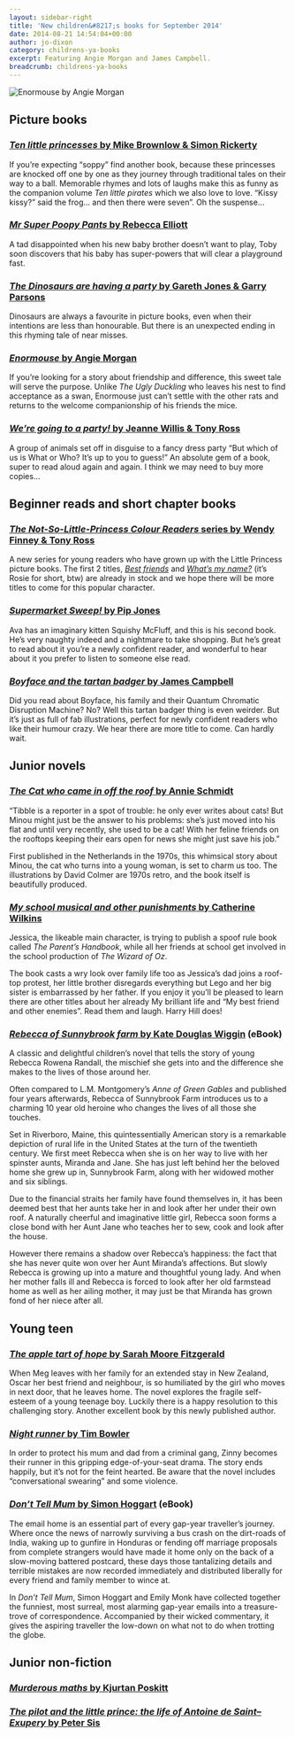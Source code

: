 ```yaml
---
layout: sidebar-right
title: 'New children&#8217;s books for September 2014'
date: 2014-08-21 14:54:04+00:00
author: jo-dixon
category: childrens-ya-books
excerpt: Featuring Angie Morgan and James Campbell.
breadcrumb: childrens-ya-books
---
```

![Enormouse by Angie Morgan](/images/featured/featured-enormouse.jpg)

## Picture books

### [<cite>Ten little princesses</cite> by Mike Brownlow & Simon Rickerty](https://suffolk.spydus.co.uk/cgi-bin/spydus.exe/ENQ/OPAC/BIBENQ/55975533?QRY=CTIBIB%3C%20IRN%2839261108%29&QRYTEXT=Ten%20little%20princesses)

If you’re expecting “soppy” find another book, because these princesses are knocked off one by one as they journey through traditional tales on their way to a ball. Memorable rhymes and lots of laughs make this as funny as the companion volume <cite>Ten little pirates</cite> which we also love to love. “Kissy kissy?” said the frog… and then there were seven”. Oh the suspense…

### [<cite>Mr Super Poopy Pants</cite> by Rebecca Elliott](https://suffolk.spydus.co.uk/cgi-bin/spydus.exe/ENQ/OPAC/BIBENQ/55976508?QRY=CTIBIB%3C%20IRN%281951497%29&QRYTEXT=Mr%20Super%20Poopy%20Pants)

A tad disappointed when his new baby brother doesn’t want to play, Toby soon discovers that his baby has super-powers that will clear a playground fast.

### [<cite>The Dinosaurs are having a party</cite> by Gareth Jones & Garry Parsons](https://suffolk.spydus.co.uk/cgi-bin/spydus.exe/ENQ/OPAC/BIBENQ/55976957?QRY=CTIBIB%3C%20IRN%2839258917%29&QRYTEXT=The%20dinosaurs%20are%20having%20a%20party!)

Dinosaurs are always a favourite in picture books, even when their intentions are less than honourable. But there is an unexpected ending in this rhyming tale of near misses.

### [<cite>Enormouse</cite> by Angie Morgan](https://suffolk.spydus.co.uk/cgi-bin/spydus.exe/ENQ/OPAC/BIBENQ/21658733?QRY=CTIBIB%3C%20IRN(25771510)&QRYTEXT=Enormouse)

If you’re looking for a story about friendship and difference, this sweet tale will serve the purpose. Unlike <cite>The Ugly Duckling</cite> who leaves his nest to find acceptance as a swan, Enormouse just can’t settle with the other rats and returns to the welcome companionship of his friends the mice.

### [<cite>We’re going to a party!</cite> by Jeanne Willis & Tony Ross](https://suffolk.spydus.co.uk/cgi-bin/spydus.exe/ENQ/OPAC/BIBENQ/55981579?QRY=CTIBIB%3C%20IRN%281468295%29&QRYTEXT=We%27re%20going%20to%20a%20party!)

A group of animals set off in disguise to a fancy dress party “But which of us is What or Who? It’s up to you to guess!” An absolute gem of a book, super to read aloud again and again. I think we may need to buy more copies…

## Beginner reads and short chapter books

### [<cite>The Not-So-Little-Princess Colour Readers</cite> series by Wendy Finney & Tony Ross](https://suffolk.spydus.co.uk/cgi-bin/spydus.exe/ENQ/OPAC/BIBENQ/21656859?QRY=SEBIB%3C%20IRN(42947115)&QRYTEXT=Not-so-little%20princess%20colour%20reader)

A new series for young readers who have grown up with the Little Princess picture books. The first 2 titles, [<cite>Best friends</cite>](https://suffolk.spydus.co.uk/cgi-bin/spydus.exe/ENQ/OPAC/BIBENQ/55982099?QRY=CTIBIB%3C%20IRN%2838865796%29&QRYTEXT=Best%20friends!) and [<cite>What’s my name?</cite>](https://suffolk.spydus.co.uk/cgi-bin/spydus.exe/ENQ/OPAC/BIBENQ/55982610?QRY=CTIBIB%3C%20IRN%2838865795%29&QRYTEXT=What%27s%20my%20name%3F) (it’s Rosie for short, btw) are already in stock and we hope there will be more titles to come for this popular character.

### [<cite>Supermarket Sweep!</cite> by Pip Jones](https://suffolk.spydus.co.uk/cgi-bin/spydus.exe/ENQ/OPAC/BIBENQ/55983266?QRY=CTIBIB%3C%20IRN%2835978654%29&QRYTEXT=Supermarket%20sweep!)

Ava has an imaginary kitten Squishy McFluff, and this is his second book. He’s very naughty indeed and a nightmare to take shopping. But he’s great to read about it you’re a newly confident reader, and wonderful to hear about it you prefer to listen to someone else read.

### [<cite>Boyface and the tartan badger</cite> by James Campbell](https://suffolk.spydus.co.uk/cgi-bin/spydus.exe/ENQ/OPAC/BIBENQ/55985056?QRY=CTIBIB%3C%20IRN%2839261129%29&QRYTEXT=Boyface%20and%20the%20tartan%20badger)

Did you read about Boyface, his family and their Quantum Chromatic Disruption Machine? No? Well this tartan badger thing is even weirder. But it’s just as full of fab illustrations, perfect for newly confident readers who like their humour crazy. We hear there are more title to come. Can hardly wait.

## Junior novels

### [<cite>The Cat who came in off the roof</cite> by Annie Schmidt](https://suffolk.spydus.co.uk/cgi-bin/spydus.exe/ENQ/OPAC/BIBENQ/55985591?QRY=CTIBIB%3C%20IRN%2838546219%29&QRYTEXT=The%20cat%20who%20came%20in%20off%20the%20roof)

“Tibble is a reporter in a spot of trouble: he only ever writes about cats! But Minou might just be the answer to his problems: she&#8217;s just moved into his flat and until very recently, she used to be a cat! With her feline friends on the rooftops keeping their ears open for news she might just save his job.”

First published in the Netherlands in the 1970s, this whimsical story about Minou, the cat who turns into a young woman, is set to charm us too. The illustrations by David Colmer are 1970s retro, and the book itself is beautifully produced.

### [<cite>My school musical and other punishments</cite> by Catherine Wilkins](https://suffolk.spydus.co.uk/cgi-bin/spydus.exe/ENQ/OPAC/BIBENQ/55986032?QRY=CTIBIB%3C%20IRN%2839645410%29&QRYTEXT=My%20school%20musical%20and%20other%20punishments)

Jessica, the likeable main character, is trying to publish a spoof rule book called <cite>The Parent’s Handbook</cite>, while all her friends at school get involved in the school production of <cite>The Wizard of Oz</cite>.

The book casts a wry look over family life too as Jessica’s dad joins a roof-top protest, her little brother disregards everything but Lego and her big sister is embarrassed by her father. If you enjoy it you’ll be pleased to learn there are other titles about her already My brilliant life and “My best friend and other enemies”. Read them and laugh. Harry Hill does!

### [<cite>Rebecca of Sunnybrook farm</cite> by Kate Douglas Wiggin](http://suffolklibraries.lib.overdrive.com/98FA403D-E3F4-4098-BB2E-950BEAF63253/10/50/en/ContentDetails.htm?id=635B8E6A-A28F-4858-8674-604D97EC7169) (eBook)

A classic and delightful children&#8217;s novel that tells the story of young Rebecca Rowena Randall, the mischief she gets into and the difference she makes to the lives of those around her.

Often compared to L.M. Montgomery&#8217;s <cite>Anne of Green Gables</cite> and published four years afterwards, Rebecca of Sunnybrook Farm introduces us to a charming 10 year old heroine who changes the lives of all those she touches.

Set in Riverboro, Maine, this quintessentially American story is a remarkable depiction of rural life in the United States at the turn of the twentieth century. We first meet Rebecca when she is on her way to live with her spinster aunts, Miranda and Jane. She has just left behind her the beloved home she grew up in, Sunnybrook Farm, along with her widowed mother and six siblings.

Due to the financial straits her family have found themselves in, it has been deemed best that her aunts take her in and look after her under their own roof. A naturally cheerful and imaginative little girl, Rebecca soon forms a close bond with her Aunt Jane who teaches her to sew, cook and look after the house.

However there remains a shadow over Rebecca&#8217;s happiness: the fact that she has never quite won over her Aunt Miranda&#8217;s affections. But slowly Rebecca is growing up into a mature and thoughtful young lady. And when her mother falls ill and Rebecca is forced to look after her old farmstead home as well as her ailing mother, it may just be that Miranda has grown fond of her niece after all.

## Young teen

### [<cite>The apple tart of hope</cite> by Sarah Moore Fitzgerald](https://suffolk.spydus.co.uk/cgi-bin/spydus.exe/ENQ/OPAC/BIBENQ/55987997?QRY=CTIBIB%3C%20IRN%2837213544%29&QRYTEXT=The%20apple%20tart%20of%20hope)

When Meg leaves with her family for an extended stay in New Zealand, Oscar her best friend and neighbour, is so humiliated by the girl who moves in next door, that he leaves home. The novel explores the fragile self-esteem of a young teenage boy. Luckily there is a happy resolution to this challenging story. Another excellent book by this newly published author.

### [<cite>Night runner</cite> by Tim Bowler](https://suffolk.spydus.co.uk/cgi-bin/spydus.exe/ENQ/OPAC/BIBENQ/55988715?QRY=CTIBIB%3C%20IRN%2839647626%29&QRYTEXT=Night%20runner)

In order to protect his mum and dad from a criminal gang, Zinny becomes their runner in this gripping edge-of-your-seat drama. The story ends happily, but it’s not for the feint hearted. Be aware that the novel includes “conversational swearing” and some violence.

### [<cite>Don&#8217;t Tell Mum</cite> by Simon Hoggart](http://suffolklibraries.lib.overdrive.com/98FA403D-E3F4-4098-BB2E-950BEAF63253/10/50/en/ContentDetails.htm?id=9CADDA6D-A13B-4E40-87A5-841C190EEFFE) (eBook)

The email home is an essential part of every gap-year traveller&#8217;s journey. Where once the news of narrowly surviving a bus crash on the dirt-roads of India, waking up to gunfire in Honduras or fending off marriage proposals from complete strangers would have made it home only on the back of a slow-moving battered postcard, these days those tantalizing details and terrible mistakes are now recorded immediately and distributed liberally for every friend and family member to wince at.

In <cite>Don&#8217;t Tell Mum</cite>, Simon Hoggart and Emily Monk have collected together the funniest, most surreal, most alarming gap-year emails into a treasure-trove of correspondence. Accompanied by their wicked commentary, it gives the aspiring traveller the low-down on what not to do when trotting the globe.

## Junior non-fiction

### [<cite>Murderous maths</cite> by Kjurtan Poskitt](https://suffolk.spydus.co.uk/cgi-bin/spydus.exe/ENQ/OPAC/BIBENQ/55989514?QRY=CTIBIB%3C%20IRN%2839262039%29&QRYTEXT=The%20magic%20of%20maths)

### [<cite>The pilot and the little prince: the life of Antoine de Saint–Exupery</cite> by Peter Sis](https://suffolk.spydus.co.uk/cgi-bin/spydus.exe/ENQ/OPAC/BIBENQ/55990939?QRY=CTIBIB%3C%20IRN%2838546401%29&QRYTEXT=The%20pilot%20and%20the%20little%20prince)
